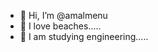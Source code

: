- 👋 Hi, I’m @amalmenu
- 👀 I love beaches.....
- 🌱 I am studying engineering.....


<!---
amalmenu/amalmenu is a ✨ special ✨ repository because its `README.md` (this file) appears on your GitHub profile.
You can click the Preview link to take a look at your changes.
--->
